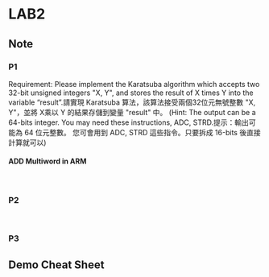 # LAB2

## Note

### P1 
Requirement: Please implement the Karatsuba algorithm which accepts two 32-bit unsigned integers "X, Y", and stores the result of X times Y into the variable “result”.請實現 Karatsuba 算法，該算法接受兩個32位元無號整數 "X, Y"，並將 X乘以 Y 的結果存儲到變量 "result" 中。
(Hint: The output can be a 64-bits integer. You may need these instructions,
ADC, STRD.提示：輸出可能為 64 位元整數。 您可會用到 ADC, STRD 這些指令。只要拆成 16-bits 後直接計算就可以)

#### ADD Multiword in ARM



<br>

### P2

<br>

### P3

## Demo Cheat Sheet

